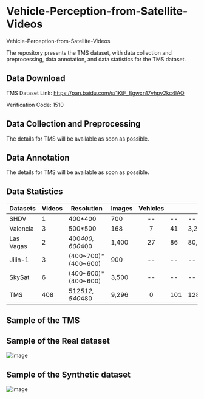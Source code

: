 # Vehicle-Perception-from-Satellite-Videos


Vehicle-Perception-from-Satellite-Videos


The repository presents the TMS dataset, with data collection and preprocessing, data annotation, and data statistics for the TMS dataset.


## Data Download  
 
 TMS Dataset Link: https://pan.baidu.com/s/1KtF_Bgwxn17vhpv2kc4lAQ

 
Verification Code: 1510 

## Data Collection and Preprocessing
The details for TMS will be available as soon as possible.

## Data Annotation
The details for TMS will be available as soon as possible.

 
## Data Statistics

| Datasets                        | Videos | Resolution                      | Images | Vehicles |     |         |    Tasks   |              |              | Availability |
|---------------------------------|----------|-----------------------------------|----------|:----------:|-----|---------|:----------:|--------------|--------------|--------------|
| SHDV  | 1        | 400*400                           | 700      | --         | --  | --      |&#x2714 | \XSolidBrush | \XSolidBrush | No           |
| Valencia    | 3        | 500*500                           | 168      | 7          | 41  | 3,211   | \Checkmark | \XSolidBrush | \XSolidBrush | Yes          |
| Las Vagas  | 2        | 400*400, 600*400                  | 1,400    | 27         | 86  | 80,047  | \Checkmark | \XSolidBrush | \XSolidBrush | Yes          |
| Jilin-1   | 3        | (400~700)*(400~600) | 900      | --         | --  | --      | \Checkmark | \XSolidBrush | \XSolidBrush | No           |
| SkySat    | 6        | (400~600)*(400~600) | 3,500    | --         | --  | --      | \Checkmark | \XSolidBrush | \Checkmark   | Partially    |
| TMS                             | 408      | 512*512, 540*480                  | 9,296    | 0          | 101 | 128,801 | \Checkmark | \Checkmark   | \Checkmark   | Yes          |

## Sample of the TMS

## Sample of the Real dataset
  
![image](https://github.com/Chenxi1510/Remote-sensing-Image-Compression/blob/main/Image/Real.png)


## Sample of the Synthetic dataset

![image](https://github.com/Chenxi1510/Remote-sensing-Image-Compression/blob/main/Image/Synthetic.png)







